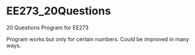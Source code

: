 EE273_20Questions
=================

20 Questions Program for EE273

Program works but only for certain numbers.
Could be improved in many ways.
